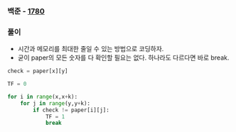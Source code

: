### 백준  - [1780](https://www.acmicpc.net/problem/1780)

### 풀이

* 시간과 메모리를 최대한 줄일 수 있는 방법으로 코딩하자.
* 굳이 paper의 모든 숫자를 다 확인할 필요는 없다. 하나라도 다르다면 바로 break.

```Python
check = paper[x][y]

TF = 0

for i in range(x,x+k):
    for j in range(y,y+k):
        if check != paper[i][j]:
            TF = 1
            break
```


